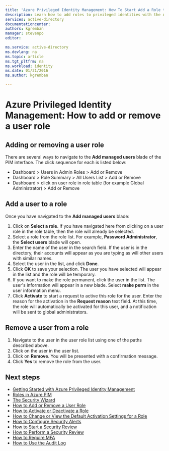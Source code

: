 ```yaml
---
title: 'Azure Privileged Identity Management: How To Start Add a Role to a User'
description: Learn how to add roles to privileged identities with the Azure Privileged Identity Management extension.
services: active-directory
documentationcenter: 
authors: kgremban
manager: stevenpo
editor: 

ms.service: active-directory
ms.devlang: na
ms.topic: article
ms.tgt_pltfrm: na
ms.workload: identity
ms.date: 01/21/2016
ms.author: kgremban

---
```

# Azure Privileged Identity Management: How to add or remove a user role
## Adding or removing a user role
There are several ways to navigate to the **Add managed users** blade of the PIM interface. The click sequence for each is listed below:

* Dashboard > Users in Admin Roles > Add or Remove
* Dashboard > Role Summary > All Users List > Add or Remove
* Dashboard > click on user role in role table (for example Global Administrator) > Add or Remove

## Add a user to a role
Once you have navigated to the **Add managed users** blade:

1. Click on **Select a role**. If you have navigated here from clicking on a user role in the role table, then the role will already be selected.
2. Select a role from the role list. For example, **Password Administrator**, the **Select users** blade will open.
3. Enter the name of the user in the search field.  If the user is in the directory, their accounts will appear as you are typing as will other users with similar names.
4. Select the user in the list, and click **Done**.
5. Click **OK** to save your selection. The user you have selected will appear in the list and the role will be temporary.
6. If you want to make the role permanent, click the user in the list. The user's information will appear in a new blade. Select **make perm** in the user information menu.
7. Click **Activate** to start a request to active this role for the user.  Enter the reason for the activation in the **Request reason** text field.  At this time, the role will automatically be activated for this user, and a notification will be sent to global administrators.

## Remove a user from a role
1. Navigate to the user in the user role list using one of the paths described above.
2. Click on the user in the user list.
3. Click on **Remove**.  You will be presented with a confirmation message.
4. Click **Yes** to remove the role from the user.

<!--Every topic should have next steps and links to the next logical set of content to keep the customer engaged-->

## Next steps
- [Getting Started with Azure Privileged Identity Management](../articles/active-directory/active-directory-privileged-identity-management-getting-started.md)
- [Roles in Azure PIM](../articles/active-directory/active-directory-privileged-identity-management-roles.md)
- [The Security Wizard](../articles/active-directory/active-directory-privileged-identity-management-security-wizard.md)
- [How to Add or Remove a User Role](../articles/active-directory/active-directory-privileged-identity-management-how-to-add-role-to-user.md)
- [How to Activate or Deactivate a Role](../articles/active-directory/active-directory-privileged-identity-management-how-to-activate-role.md)
- [How to Change or View the Default Activation Settings for a Role](../articles/active-directory/active-directory-privileged-identity-management-how-to-change-default-settings.md)
- [How to Configure Security Alerts](../articles/active-directory/active-directory-privileged-identity-management-how-to-configure-security-alerts.md)
- [How to Start a Security Review](../articles/active-directory/active-directory-privileged-identity-management-how-to-start-security-review.md)
- [How to Perform a Security Review](../articles/active-directory/active-directory-privileged-identity-management-how-to-perform-security-review.md)
- [How to Require MFA](../articles/active-directory/active-directory-privileged-identity-management-how-to-require-mfa.md)
- [How to Use the Audit Log](../articles/active-directory/active-directory-privileged-identity-management-how-to-use-audit-log.md)


